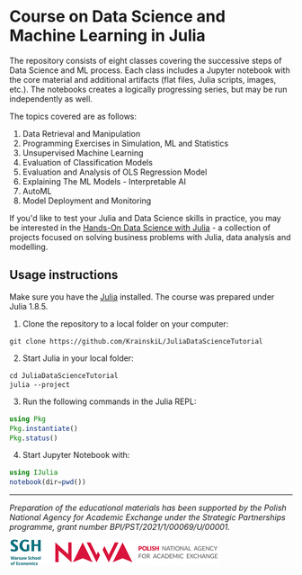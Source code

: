 # Course on Data Science and Machine Learning in Julia

The repository consists of eight classes covering the successive steps of Data Science and ML process. Each class includes a Jupyter notebook with the core material and additional artifacts (flat files, Julia scripts, images, etc.). The notebooks creates a logically progressing series, but may be run independently as well.

The topics covered are as follows:
1. Data Retrieval and Manipulation
2. Programming Exercises in Simulation, ML and Statistics
3. Unsupervised Machine Learning
4. Evaluation of Classification Models
5. Evaluation and Analysis of OLS Regression Model
6. Explaining The ML Models - Interpretable AI
7. AutoML
8. Model Deployment and Monitoring

If you'd like to test your Julia and Data Science skills in practice, you may be interested in the [Hands-On Data Science with Julia](https://www.manning.com/liveprojectseries/data-science-with-julia-ser) - a collection of projects focused on solving business problems with Julia, data analysis and modelling.

## Usage instructions

Make sure you have the [Julia](https://julialang.org/downloads/) installed.
The course was prepared under Julia 1.8.5.

1. Clone the repository to a local folder on your computer:
```shell
git clone https://github.com/KrainskiL/JuliaDataScienceTutorial
```
2. Start Julia in your local folder:
```shell
cd JuliaDataScienceTutorial
julia --project
```
3. Run the following commands in the Julia REPL:
```julia
using Pkg
Pkg.instantiate()
Pkg.status()
```
4. Start Jupyter Notebook with:
```julia
using IJulia
notebook(dir=pwd())
```

---

*Preparation of the educational materials has been supported by the Polish National Agency for Academic Exchange under the Strategic Partnerships programme, grant number BPI/PST/2021/1/00069/U/00001.*

![SGH & NAWA](logo.png)